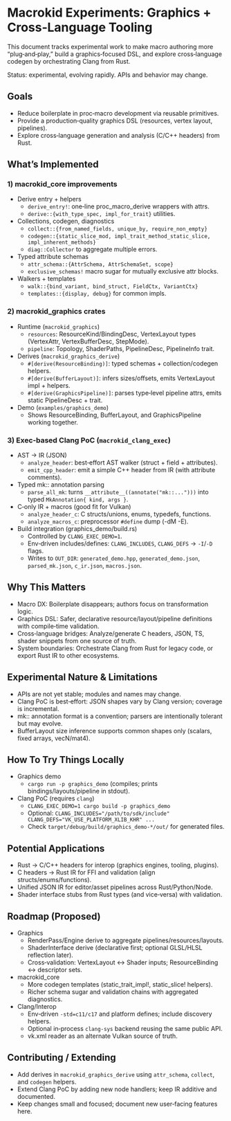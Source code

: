 # Macrokid Experiments: Graphics + Cross‑Language Tooling

This document tracks experimental work to make macro authoring more “plug‑and‑play,” build a graphics‑focused DSL, and explore cross‑language codegen by orchestrating Clang from Rust.

Status: experimental, evolving rapidly. APIs and behavior may change.

## Goals

- Reduce boilerplate in proc‑macro development via reusable primitives.
- Provide a production‑quality graphics DSL (resources, vertex layout, pipelines).
- Explore cross‑language generation and analysis (C/C++ headers) from Rust.

## What’s Implemented

### 1) macrokid_core improvements
- Derive entry + helpers
  - `derive_entry!`: one‑line proc_macro_derive wrappers with attrs.
  - `derive::{with_type_spec, impl_for_trait}` utilities.
- Collections, codegen, diagnostics
  - `collect::{from_named_fields, unique_by, require_non_empty}`
  - `codegen::{static_slice_mod, impl_trait_method_static_slice, impl_inherent_methods}`
  - `diag::Collector` to aggregate multiple errors.
- Typed attribute schemas
  - `attr_schema::{AttrSchema, AttrSchemaSet, scope}`
  - `exclusive_schemas!` macro sugar for mutually exclusive attr blocks.
- Walkers + templates
  - `walk::{bind_variant, bind_struct, FieldCtx, VariantCtx}`
  - `templates::{display, debug}` for common impls.

### 2) macrokid_graphics crates
- Runtime (`macrokid_graphics`)
  - `resources`: ResourceKind/BindingDesc, VertexLayout types (VertexAttr, VertexBufferDesc, StepMode).
  - `pipeline`: Topology, ShaderPaths, PipelineDesc, PipelineInfo trait.
- Derives (`macrokid_graphics_derive`)
  - `#[derive(ResourceBinding)]`: typed schemas + collection/codegen helpers.
  - `#[derive(BufferLayout)]`: infers sizes/offsets, emits VertexLayout impl + helpers.
  - `#[derive(GraphicsPipeline)]`: parses type‑level pipeline attrs, emits static PipelineDesc + trait.
- Demo (`examples/graphics_demo`)
  - Shows ResourceBinding, BufferLayout, and GraphicsPipeline working together.

### 3) Exec‑based Clang PoC (`macrokid_clang_exec`)
- AST → IR (JSON)
  - `analyze_header`: best‑effort AST walker (struct + field + attributes).
  - `emit_cpp_header`: emit a simple C++ header from IR (with attribute comments).
- Typed mk:: annotation parsing
  - `parse_all_mk`: turns `__attribute__((annotate("mk::...")))` into typed `MkAnnotation{ kind, args }`.
- C‑only IR + macros (good fit for Vulkan)
  - `analyze_header_c`: C structs/unions, enums, typedefs, functions.
  - `analyze_macros_c`: preprocessor `#define` dump (-dM -E).
- Build integration (graphics_demo/build.rs)
  - Controlled by `CLANG_EXEC_DEMO=1`.
  - Env‑driven includes/defines: `CLANG_INCLUDES`, `CLANG_DEFS` → `-I`/`-D` flags.
  - Writes to `OUT_DIR`: `generated_demo.hpp`, `generated_demo.json`, `parsed_mk.json`, `c_ir.json`, `macros.json`.

## Why This Matters

- Macro DX: Boilerplate disappears; authors focus on transformation logic.
- Graphics DSL: Safer, declarative resource/layout/pipeline definitions with compile‑time validation.
- Cross‑language bridges: Analyze/generate C headers, JSON, TS, shader snippets from one source of truth.
- System boundaries: Orchestrate Clang from Rust for legacy code, or export Rust IR to other ecosystems.

## Experimental Nature & Limitations

- APIs are not yet stable; modules and names may change.
- Clang PoC is best‑effort: JSON shapes vary by Clang version; coverage is incremental.
- mk:: annotation format is a convention; parsers are intentionally tolerant but may evolve.
- BufferLayout size inference supports common shapes only (scalars, fixed arrays, vecN/mat4).

## How To Try Things Locally

- Graphics demo
  - `cargo run -p graphics_demo` (compiles; prints bindings/layouts/pipeline in stdout).
- Clang PoC (requires `clang`)
  - `CLANG_EXEC_DEMO=1 cargo build -p graphics_demo`
  - Optional: `CLANG_INCLUDES="/path/to/sdk/include" CLANG_DEFS="VK_USE_PLATFORM_XLIB_KHR" ...`
  - Check `target/debug/build/graphics_demo-*/out/` for generated files.

## Potential Applications

- Rust → C/C++ headers for interop (graphics engines, tooling, plugins).
- C headers → Rust IR for FFI and validation (align structs/enums/functions).
- Unified JSON IR for editor/asset pipelines across Rust/Python/Node.
- Shader interface stubs from Rust types (and vice‑versa) with validation.

## Roadmap (Proposed)

- Graphics
  - RenderPass/Engine derive to aggregate pipelines/resources/layouts.
  - ShaderInterface derive (declarative first; optional GLSL/HLSL reflection later).
  - Cross‑validation: VertexLayout ↔ Shader inputs; ResourceBinding ↔ descriptor sets.
- macrokid_core
  - More codegen templates (static_trait_impl!, static_slice! helpers).
  - Richer schema sugar and validation chains with aggregated diagnostics.
- Clang/Interop
  - Env‑driven `-std=c11/c17` and platform defines; include discovery helpers.
  - Optional in‑process `clang-sys` backend reusing the same public API.
  - vk.xml reader as an alternate Vulkan source of truth.

## Contributing / Extending

- Add derives in `macrokid_graphics_derive` using `attr_schema`, `collect`, and `codegen` helpers.
- Extend Clang PoC by adding new node handlers; keep IR additive and documented.
- Keep changes small and focused; document new user‑facing features here.

